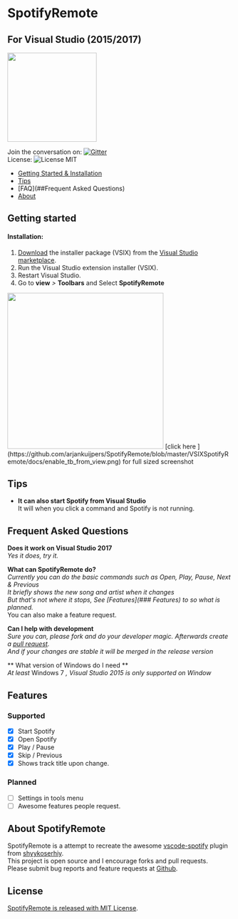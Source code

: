 # SpotifyRemote
## For Visual Studio (2015/2017)
<img src="https://github.com/arjankuijpers/SpotifyRemote/blob/master/VSIXSpotifyRemote/Resources/SpotifyRemoteLogo.png?raw=true" width="200">

Join the conversation on:
[![Gitter](https://img.shields.io/gitter/room/nwjs/nw.js.svg)](https://gitter.im/SpotifyRemoteForVisualStudio/Lobby#)  
License:
![License MIT](https://img.shields.io/badge/license-MIT-blue.svg)



* [Getting Started & Installation](#getting-started)
* [Tips](##tips)
* [FAQ](##Frequent Asked Questions)
* [About](##about)

## Getting started

#### Installation:
1. [Download](https://marketplace.visualstudio.com/items?itemName=ArjanKuijpers.SpotifyRemote) the installer package (VSIX) from the [Visual Studio marketplace](https://marketplace.visualstudio.com/items?itemName=ArjanKuijpers.SpotifyRemote#review-details).
2. Run the Visual Studio extension installer (VSIX).
3. Restart Visual Studio.
4. Go to **view** *>* **Toolbars** and Select **SpotifyRemote**  
<img src="https://raw.githubusercontent.com/arjankuijpers/SpotifyRemote/master/VSIXSpotifyRemote/docs/enable_tb_from_view.png" width="350">  
[click here ](https://github.com/arjankuijpers/SpotifyRemote/blob/master/VSIXSpotifyRemote/docs/enable_tb_from_view.png) for full sized screenshot

## Tips

* **It can also start Spotify from Visual Studio**  
It will when you click a command and Spotify is not running.

## Frequent Asked Questions
**Does it work on Visual Studio 2017**  
*Yes it does, try it.*  

**What can SpotifyRemote do?**  
*Currently you can do the basic commands such as Open, Play, Pause, Next & Previous*  
*It briefly shows the new song and artist when it changes*  
*But that's not where it stops, See [Features](### Features) to so what is planned.*  
You can also make a feature request.

**Can I help with development**  
*Sure you can, please fork and do your developer magic. Afterwards create a [pull request](https://github.com/arjankuijpers/SpotifyRemote/pulls).  
And if your changes are stable it will be merged in the release version*

** What version of Windows do I need **  
*At least* Windows 7 *, Visual Studio 2015 is only supported on Window*

## Features
### Supported
- [x] Start Spotify
- [x] Open Spotify
- [x] Play / Pause
- [x] Skip / Previous
- [x] Shows track title upon change.

### Planned
- [ ] Settings in tools menu
- [ ] Awesome features people request.

## About SpotifyRemote

SpotifyRemote is a attempt to recreate the awesome [vscode-spotify](https://marketplace.visualstudio.com/items?itemName=shyykoserhiy.vscode-spotify) plugin from [shyykoserhiy](https://github.com/ShyykoSerhiy/vscode-spotify).  
This project is open source and I encourage forks and pull requests.  
Please submit bug reports and feature requests at [Github](https://github.com/arjankuijpers/SpotifyRemote/issues).

## License

[SpotifyRemote is released with MIT License](https://raw.githubusercontent.com/arjankuijpers/SpotifyRemote/master/LICENSE).
